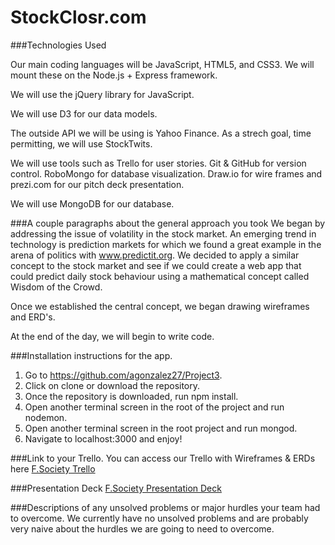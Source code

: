 # StockClosr.com

###Technologies Used

Our main coding languages will be JavaScript, HTML5, and CSS3.  We will mount these on the Node.js + Express framework.  

We will use the jQuery library for JavaScript.  

We will use D3 for our data models.

The outside API we will be using is Yahoo Finance.  As a strech goal, time permitting, we will use StockTwits.

We will use tools such as Trello for user stories.  Git & GitHub for version control.  RoboMongo for database visualization.  Draw.io for wire frames and prezi.com for our pitch deck presentation.

We will use MongoDB for our database.

###A couple paragraphs about the general approach you took
We began by addressing the issue of volatility in the stock market.  An emerging trend in technology is prediction markets for which we found a great example in the arena of politics with www.predictit.org.  We decided to apply a similar concept to the stock market and see if we could create a web app that could predict daily stock behaviour using a mathematical concept called Wisdom of the Crowd.  

Once we established the central concept, we began drawing wireframes and ERD's.  

At the end of the day, we will begin to write code.  

###Installation instructions for the app.
1.  Go to https://github.com/agonzalez27/Project3.
2. Click on clone or download the repository.
3. Once the repository is downloaded, run npm install.
4. Open another terminal screen in the root of the project and run nodemon.
5. Open another terminal screen in the root project and run mongod.  
6. Navigate to localhost:3000 and enjoy!

###Link to your Trello.
You can access our Trello with Wireframes & ERDs here [F.Society Trello](https://trello.com/b/1pUeWbrg/project-3 "F.Society Trello")

###Presentation Deck
[F.Society Presentation Deck](https://prezi.com/nfm5rlv-wgd0/stockclosr/ "F.Society Trello")

###Descriptions of any unsolved problems or major hurdles your team had to overcome.
We currently have no unsolved problems and are probably very naive about the hurdles we are going to need to overcome.  
